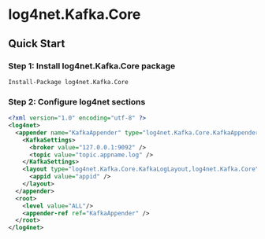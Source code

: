 log4net.Kafka.Core
==========

## Quick Start

### Step 1: Install log4net.Kafka.Core package

```
Install-Package log4net.Kafka.Core
```

### Step 2: Configure log4net sections

```xml
<?xml version="1.0" encoding="utf-8" ?>
<log4net>
  <appender name="KafkaAppender" type="log4net.Kafka.Core.KafkaAppender, log4net.Kafka.Core">
    <KafkaSettings>
      <broker value="127.0.0.1:9092" />
      <topic value="topic.appname.log" />
    </KafkaSettings>
    <layout type="log4net.Kafka.Core.KafkaLogLayout,log4net.Kafka.Core" >
      <appid value="appid" />
    </layout>
  </appender>
  <root>
    <level value="ALL"/>
    <appender-ref ref="KafkaAppender" />
  </root>
</log4net>
```
